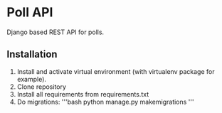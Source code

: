 # Poll API

Django based REST API for polls. 

## Installation

1. Install and activate virtual environment (with virtualenv package for example).
2. Clone repository
3. Install all requirements from requirements.txt
4. Do migrations:
'''bash
python manage.py makemigrations
'''


